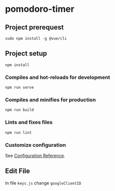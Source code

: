 # pomodoro-timer

## Project prerequest
```
sudo npm install -g @vue/cli 
```

## Project setup
```
npm install
```

### Compiles and hot-reloads for development
```
npm run serve
```

### Compiles and minifies for production
```
npm run build
```

### Lints and fixes files
```
npm run lint
```

### Customize configuration
See [Configuration Reference](https://cli.vuejs.org/config/).

## Edit File
In file `keys.js`
change `googleClientID`